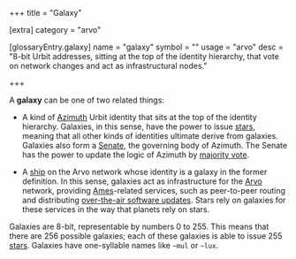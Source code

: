 +++
title = "Galaxy"

[extra]
category = "arvo"

[glossaryEntry.galaxy]
name = "galaxy"
symbol = ""
usage = "arvo"
desc = "8-bit Urbit addresses, sitting at the top of the identity hierarchy, that vote on network changes and act as infrastructural nodes."

+++

A **galaxy** can be one of two related things:

- A kind of [Azimuth](/glossary/azimuth) Urbit identity that sits at the top of the identity hierarchy. Galaxies, in this sense, have the power to issue [stars](/glossary/star), meaning that all other kinds of identities ultimate derive from galaxies. Galaxies also form a [Senate](/glossary/senate), the governing body of Azimuth. The Senate has the power to update the logic of Azimuth by [majority vote](/glossary/voting).

- A [ship](/glossary/ship) on the Arvo network whose identity is a galaxy in the former definition. In this sense, galaxies act as infrastructure for the [Arvo](/glossary/arvo) network, providing [Ames](/glossary/ames)-related services, such as peer-to-peer routing and distributing [over-the-air software updates](/glossary/ota-updates). Stars rely on galaxies for these services in the way that planets rely on stars.

Galaxies are 8-bit, representable by numbers 0 to 255. This means that there are 256 possible galaxies; each of these galaxies is able to issue 255 [stars](/glossary/star). Galaxies have one-syllable names like `~mul` or `~lux`.
